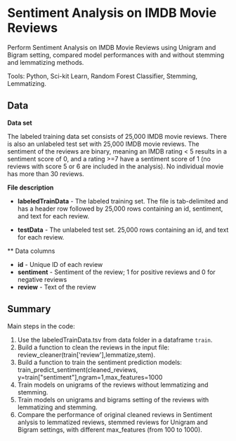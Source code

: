 # Sentiment Analysis on IMDB Movie Reviews

Perform Sentiment Analysis on IMDB Movie Reviews using Unigram and Bigram setting, compared model performances with and without stemming and lemmatizing methods.

Tools: Python, Sci-kit Learn, Random Forest Classifier, Stemming, Lemmatizing.


## Data


**Data set**

The labeled training data set consists of 25,000 IMDB movie reviews. There is also an unlabeled test set with 25,000 IMDB movie reviews. The sentiment of the reviews are binary, meaning an IMDB rating < 5 results in a sentiment score of 0, and a rating >=7 have a sentiment score of 1 (no reviews with score 5 or 6 are included in the analysis). No individual movie has more than 30 reviews.

**File description**

* **labeledTrainData** - The labeled training set. The file is tab-delimited and has a header row followed by 25,000 rows containing an id, sentiment, and text for each review. 

* **testData** - The unlabeled test set. 25,000 rows containing an id, and text for each review. 

** Data columns
* **id** - Unique ID of each review
* **sentiment** - Sentiment of the review; 1 for positive reviews and 0 for negative reviews
* **review** - Text of the review

## Summary

Main steps in the code: 
1. Use the labeledTrainData.tsv from data folder in a dataframe `train`.
2. Build a function to clean the reviews in the input file: review_cleaner(train['review'],lemmatize,stem).
3. Build a function to train the sentiment prediction models: train_predict_sentiment(cleaned_reviews, y=train["sentiment"],ngram=1,max_features=1000
4. Train models on unigrams of the reviews without lemmatizing and stemming.
5. Train models on unigrams and bigrams setting of the reviews with lemmatizing and stemming.
6. Compare the performance of original cleaned reviews in Sentiment anlysis to lemmatized reviews, stemmed reviews for Unigram and Bigram settings, with different max_features (from 100 to 1000).
